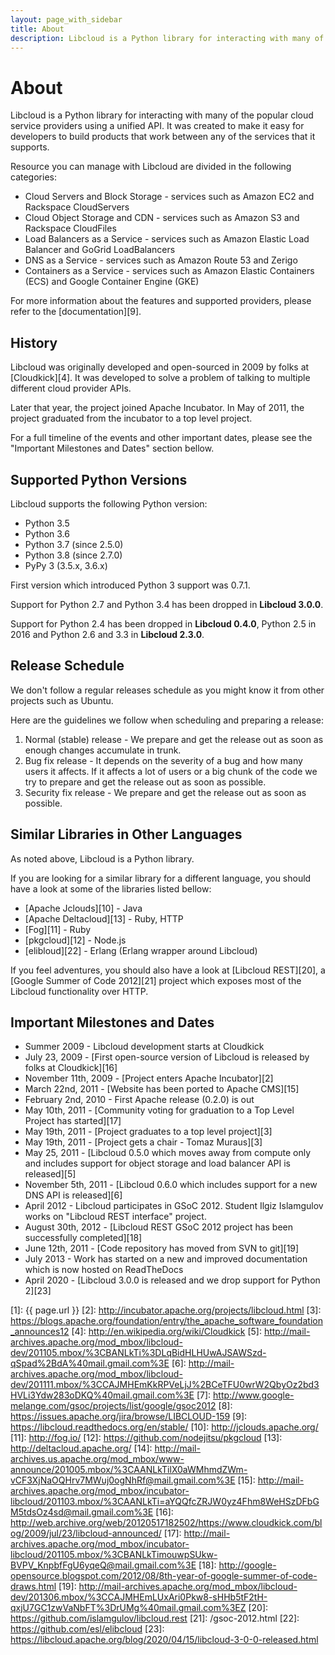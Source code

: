 ```yaml
---
layout: page_with_sidebar
title: About
description: Libcloud is a Python library for interacting with many of the popular cloud service providers using a uniform API
---
```


<a name="about" id="about"><h1 class="anchor">About</h1></a>

Libcloud is a Python library for interacting with many of the popular cloud
service providers using a unified API. It was created to make it easy for
developers to build products that work between any of the services that it
supports.

Resource you can manage with Libcloud are divided in the following categories:

* Cloud Servers and Block Storage - services such as Amazon EC2 and Rackspace
  CloudServers
* Cloud Object Storage and CDN - services such as Amazon S3 and Rackspace
  CloudFiles
* Load Balancers as a Service - services such as Amazon Elastic Load Balancer
  and GoGrid LoadBalancers
* DNS as a Service - services such as Amazon Route 53 and Zerigo
* Containers as a Service - services such as Amazon Elastic Containers (ECS)
  and Google Container Engine (GKE)

For more information about the features and supported providers, please refer
to the [documentation][9].

<a name="history" id="history"><h2 class="anchor">History</h2></a>

Libcloud was originally developed and open-sourced in 2009 by folks at
[Cloudkick][4]. It was developed to solve a problem of talking to multiple
different cloud provider APIs.

Later that year, the project joined Apache Incubator. In May of 2011,
the project graduated from the incubator to a top level project.

For a full timeline of the events and other important dates, please see the
"Important Milestones and Dates" section bellow.

<a name="supported-python-versions" id="supported-python-versions"><h2 class="anchor">Supported Python Versions</h2></a>

Libcloud supports the following Python version:

* Python 3.5
* Python 3.6
* Python 3.7 (since 2.5.0)
* Python 3.8 (since 2.7.0)
* PyPy 3 (3.5.x, 3.6.x)

First version which introduced Python 3 support was 0.7.1.

Support for Python 2.7 and Python 3.4 has been dropped in
**Libcloud 3.0.0**.

Support for Python 2.4 has been dropped in **Libcloud 0.4.0**, Python 2.5 in
2016 and Python 2.6 and 3.3 in **Libcloud 2.3.0**.

<a name="release-schedule" id="release-schedule"><h2 class="anchor">Release Schedule</h2></a>

We don't follow a regular releases schedule as you might know it from other
projects such as Ubuntu.

Here are the guidelines we follow when scheduling and preparing a release:

1. Normal (stable) release - We prepare and get the release out as soon as
enough changes accumulate in trunk.
2. Bug fix release - It depends on the severity of a bug and how many users
it affects. If it affects a lot of users or a big chunk of the code we try
to prepare and get the release out as soon as possible.
3. Security fix release - We prepare and get the release out as soon as
possible.

<a name="similar-libs-other-langs" id="similar-libs-other-langs"><h2 class="anchor">Similar Libraries in Other Languages</h2></a>

As noted above, Libcloud is a Python library.

If you are looking for a similar library for a different language, you should
have a look at some of the libraries listed bellow:

* [Apache Jclouds][10] - Java
* [Apache Deltacloud][13] - Ruby, HTTP
* [Fog][11] - Ruby
* [pkgcloud][12] - Node.js
* [elibloud][22] - Erlang (Erlang wrapper around Libcloud)

If you feel adventures, you should also have a look at [Libcloud REST][20], a
[Google Summer of Code 2012][21] project which exposes most of the Libcloud
functionality over HTTP.

<a name="important-milestones-and-dates" id="important-milestones-and-dates"><h2 class="anchor">Important Milestones and Dates</h2></a>

* Summer 2009 - Libcloud development starts at Cloudkick
* July 23, 2009 - [First open-source version of Libcloud is released by folks
at Cloudkick][16]
* November 11th, 2009 - [Project enters Apache Incubator][2]
* March 22nd, 2011 - [Website has been ported to Apache CMS][15]
* February 2nd, 2010 - First Apache release (0.2.0) is out
* May 10th, 2011 - [Community voting for graduation to a Top Level Project has started][17]
* May 19th, 2011 - [Project graduates to a top level project][3]
* May 19th, 2011 - [Project gets a chair - Tomaz Muraus][3]
* May 25, 2011 - [Libcloud 0.5.0 which moves away from compute only and includes
  support for object storage and load balancer API is released][5]
* November 5th, 2011 - [Libcloud 0.6.0 which includes support for a new DNS
  API is released][6]
* April 2012 - Libcloud participates in GSoC 2012. Student Ilgiz Islamgulov
  works on "Libcloud REST interface" project.
* August 30th, 2012 - [Libcloud REST GSoC 2012 project has been successfully
  completed][18]
* June 12th, 2011 - [Code repository has moved from SVN to git][19]
* July 2013 - Work has started on a new and improved documentation which is
  now hosted on ReadTheDocs
* April 2020 - [Libcloud 3.0.0 is released and we drop support for Python 2][23]

[1]: {{ page.url }}
[2]: http://incubator.apache.org/projects/libcloud.html
[3]: https://blogs.apache.org/foundation/entry/the_apache_software_foundation_announces12
[4]: http://en.wikipedia.org/wiki/Cloudkick
[5]: http://mail-archives.apache.org/mod_mbox/libcloud-dev/201105.mbox/%3CBANLkTi%3DLqBidHLHUwAJSAWSzd-qSpad%2BdA%40mail.gmail.com%3E
[6]: http://mail-archives.apache.org/mod_mbox/libcloud-dev/201111.mbox/%3CCAJMHEmKkRPVeLjJ%2BCeTFU0wrW2QbyOz2bd3HVLi3Ydw283oDKQ%40mail.gmail.com%3E
[7]: http://www.google-melange.com/gsoc/projects/list/google/gsoc2012
[8]: https://issues.apache.org/jira/browse/LIBCLOUD-159
[9]: https://libcloud.readthedocs.org/en/stable/
[10]: http://jclouds.apache.org/
[11]: http://fog.io/
[12]: https://github.com/nodejitsu/pkgcloud
[13]: http://deltacloud.apache.org/
[14]: http://mail-archives.us.apache.org/mod_mbox/www-announce/201005.mbox/%3CAANLkTilX0aWMhmdZWm-vCF3XjNaOQHrv7MWuj0ogNhRf@mail.gmail.com%3E
[15]: http://mail-archives.apache.org/mod_mbox/incubator-libcloud/201103.mbox/%3CAANLkTi=aYQQfcZRJW0yz4Fhm8WeHSzDFbGM5tdsOz4sd@mail.gmail.com%3E
[16]: http://web.archive.org/web/20120517182502/https://www.cloudkick.com/blog/2009/jul/23/libcloud-announced/
[17]: http://mail-archives.apache.org/mod_mbox/incubator-libcloud/201105.mbox/%3CBANLkTimouwpSUkw-BVPV_KnpbfFgU6yqeQ@mail.gmail.com%3E
[18]: http://google-opensource.blogspot.com/2012/08/8th-year-of-google-summer-of-code-draws.html
[19]: http://mail-archives.apache.org/mod_mbox/libcloud-dev/201306.mbox/%3CCAJMHEmLUxAri0Pkw8-sHHb5tF2tH-qxjU7GC1zwVaNbFT%3DrUMg%40mail.gmail.com%3EZ
[20]: https://github.com/islamgulov/libcloud.rest
[21]: /gsoc-2012.html
[22]: https://github.com/esl/elibcloud
[23]: https://libcloud.apache.org/blog/2020/04/15/libcloud-3-0-0-released.html
